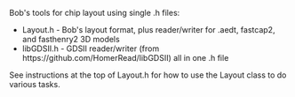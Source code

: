 Bob's tools for chip layout using single .h files:

<ul>
<li>Layout.h - Bob's layout format, plus reader/writer for .aedt, fastcap2, and fasthenry2 3D models
<li>libGDSII.h - GDSII reader/writer (from https://github.com/HomerRead/libGDSII) all in one .h file
</ul>

<p>
See instructions at the top of Layout.h for how to use the Layout class to do various tasks.</p>
